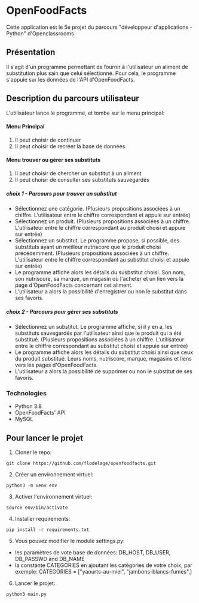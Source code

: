 
# OpenFoodFacts
Cette application est le 5e projet du parcours "développeur d'applications - Python" d'Openclassrooms

## Présentation
Il s'agit d'un programme permettant de fournir à l'utilisateur un aliment de substitution plus sain que celui sélectionné.
Pour cela, le programme s'appuie sur les données de l'API d'OpenFoodFacts.

## Description du parcours utilisateur
L'utilisateur lance le programme, et tombe sur le menu principal:
#### Menu Principal
1. Il peut choisir de continuer
2. Il peut choisir de recréer la base de données

#### Menu trouver ou gérer ses substituts
1. Il peut choisir de chercher un substitut à un aliment
2. Il peut choisir de consulter ses substituts sauvegardés

##### choix 1 - Parcours pour trouver un substitut
* Sélectionnez une catégorie. (Plusieurs propositions associées à un chiffre. L'utilisateur entre le chiffre correspondant et appuie sur entrée)
* Sélectionnez un produit. (Plusieurs propositions associées à un chiffre. L'utilisateur entre le chiffre correspondant au produit choisi et appuie sur entrée)
* Sélectionnez un substitut. Le programme propose, si possible, des substituts ayant un meilleur nutriscore que le produit choisi précédemment. (Plusieurs propositions associées à un chiffre. L'utilisateur entre le chiffre correspondant au substitut choisi et appuie sur entrée)
* Le programme affiche alors les détails du susbstitut choisi. Son nom, son nutriscore, sa marque, un magasin où l'acheter et un lien vers la page d'OpenFoodFacts concernant cet aliment.
* L'utilisateur a alors la possibilité d'enregistrer ou non le substitut dans ses favoris.

##### choix 2 - Parcours pour gérer ses substituts
* Sélectionnez un substitut. Le programme affiche, si il y en a, les substituts sauvegardés par l'utilisateur ainsi que le produit qui a été substitué. (Plusieurs propositions associées à un chiffre. L'utilisateur entre le chiffre correspondant au substitut choisi et appuie sur entrée)
* Le programme affiche alors les détails du substitut choisi ainsi que ceux du produit substitué. Leurs noms, nutriscore, marque, magasins et liens vers les pages d'OpenFoodFacts.
* L'utilisateur a alors la possibilité de supprimer ou non le substitut de ses favoris.

### Technologies
* Python 3.8
* OpenFoodFacts' API
* MySQL

## Pour lancer le projet
1. Cloner le repo:
```
git clone https://github.com/flodelage/openfoodfacts.git
```

2. Créer un environnement virtuel:
```
python3 -m venv env
```

3. Activer l'environnement virtuel:
```
source env/bin/activate
```

4. Installer requirements:
```
pip install -r requirements.txt
```

5. Vous pouvez modifier le module settings.py:
* les paramètres de vote base de données:
DB_HOST, DB_USER, DB_PASSWD and DB_NAME
* la constante CATEGORIES en ajoutant les catégories de votre choix, par exemple: CATEGORIES = ["yaourts-au-miel", "jambons-blancs-fumes",]

6. Lancer le projet:
```
python3 main.py
```
